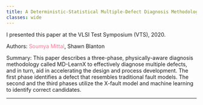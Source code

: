 ```yaml
---
title: A Deterministic-Statistical Multiple-Defect Diagnosis Methodology
classes: wide
---
```


I presented this paper at the VLSI Test Symposium (VTS), 2020.

Authors: <span style="color:#ff7597">Soumya Mittal</span>, Shawn Blanton

Summary: This paper describes a three-phase, physically-aware diagnosis methodology called MD-LearnX to effectively diagnose multiple defects, and in turn, aid in accelerating the design and process development. The first phase identifies a defect that resembles traditional fault models. The second and the third phases utilize the X-fault model and machine learning to identify correct candidates.  

---
